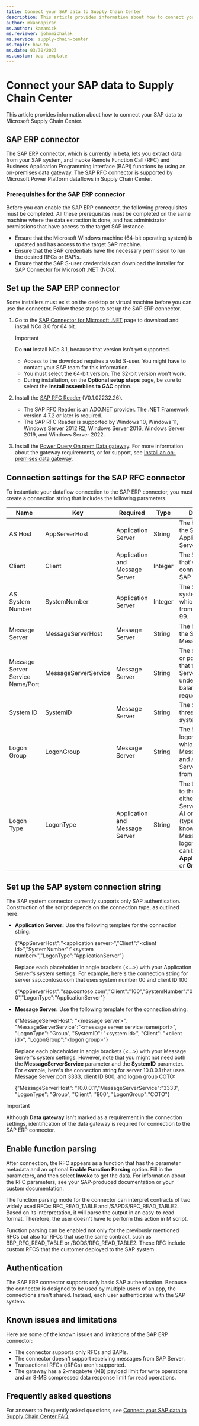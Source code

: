 ```yaml
---
title: Connect your SAP data to Supply Chain Center
description: This article provides information about how to connect your SAP data to Microsoft Supply Chain Center.
author: mkannapiran 
ms.author: kamanick
ms.reviewer: johnmichalak
ms.service: supply-chain-center
ms.topic: how-to
ms.date: 03/30/2023
ms.custom: bap-template
---
```


# Connect your SAP data to Supply Chain Center

This article provides information about how to connect your SAP data to Microsoft Supply Chain Center.

## SAP ERP connector

The SAP ERP connector, which is currently in beta, lets you extract data from your SAP system, and invoke Remote Function Call (RFC) and Business Application Programming Interface (BAPI) functions by using an on-premises data gateway. The SAP RFC connector is supported by Microsoft Power Platform dataflows in Supply Chain Center.

### Prerequisites for the SAP ERP connector

Before you can enable the SAP ERP connector, the following prerequisites must be completed. All these prerequisites must be completed on the same machine where the data extraction is done, and has administrator permissions that have access to the target SAP instance.

- Ensure that the Microsoft Windows machine (64-bit operating system) is updated and has access to the target SAP machine.
- Ensure that the SAP credentials have the necessary permission to run the desired RFCs or BAPIs.
- Ensure that the SAP S-user credentials can download the installer for SAP Connector for Microsoft .NET (NCo).

## Set up the SAP ERP connector

Some installers must exist on the desktop or virtual machine before you can use the connector. Follow these steps to set up the SAP ERP connector.

1. Go to the [SAP Connector for Microsoft .NET](https://support.sap.com/en/product/connectors/msnet.html) page to download and install NCo 3.0 for 64 bit.

    > [!IMPORTANT]
    > Do **not** install NCo 3.1, because that version isn't yet supported.

    - Access to the download requires a valid S-user. You might have to contact your SAP team for this information.
    - You must select the 64-bit version. The 32-bit version won't work.
    - During installation, on the **Optional setup steps** page, be sure to select the **Install assemblies to GAC** option.

1. Install the [SAP RFC Reader](URL) (V0.1.02232.26).

    - The SAP RFC Reader is an ADO.NET provider. The .NET Framework version 4.7.2 or later is required.
    - The SAP RFC Reader is supported by Windows 10, Windows 11, Windows Server 2012 R2, Windows Server 2016, Windows Server 2019, and Windows Server 2022.

1. Install the [Power Query On prem Data gateway](https://go.microsoft.com/fwlink/?LinkId=2116849&clcid=0x409). For more information about the gateway requirements, or for support, see [Install an on-premises data gateway](/data-integration/gateway/service-gateway-install).

## Connection settings for the SAP RFC connector

To instantiate your dataflow connection to the SAP ERP connector, you must create a connection string that includes the following parameters.

| Name | Key | Required | Type | Description |
|---|---|---|---|---|
| AS Host | AppServerHost | Application Server | String | The host name of the SAP Application Server. |
| Client | Client | Application and Message Server | Integer | The SAP client ID that's used to connect to the SAP system. |
| AS System Number | SystemNumber | Application Server | Integer | The SAP system's system number, which is a number from 00 through 99. |
| Message Server | MessageServerHost | Message Server | String | The host name of the SAP system's Message Server. | 
| Message Server Service Name/Port | MessageServerService | Message Server | String | The service name or port number that the Message Server is listening under for load balancing requests. | 
| System ID | SystemID | Message Server | String | The SAP system's three-letter system ID. |
| Logon Group | LogonGroup | Message Server | String | The SAP system's logon group, which the Message Server and Application Server will select from. |
| Logon Type | LogonType | Application and Message Server | String | The type of logon to the SAP system: either Application Server logon (type A) or group logon (type B, also known as Message Server logon). The value can be **ApplicationServer** or **Group**. |

## Set up the SAP system connection string

The SAP system connector currently supports only SAP authentication. Construction of the script depends on the connection type, as outlined here:

- **Application Server:** Use the following template for the connection string:

    \{"AppServerHost":"\<application server\>","Client":"\<client id\>","SystemNumber":"\<system number\>","LogonType":"ApplicationServer"\}

    Replace each placeholder in angle brackets (\<&hellip;\>) with your Application Server's system settings. For example, here's the connection string for server sap.contoso.com that uses system number 00 and client ID 100:

    \{"AppServerHost":"sap.contoso.com","Client":"100","SystemNumber":"00","LogonType":"ApplicationServer"\}

- **Message Server:** Use the following template for the connection string:

    \{"MessageServerHost": "\<message server\>", "MessageServerService":"\<message server service name/port\>", "LogonType": "Group", "SystemID": "\<system id\>", "Client": "\<client id\>", "LogonGroup":"\<logon group\>"\}

    Replace each placeholder in angle brackets (\<&hellip;\>) with your Message Server's system settings. However, note that you might not need both the **MessageServerService** parameter and the **SystemID** parameter. For example, here's the connection string for server 10.0.0.1 that uses Message Server port 3333, client ID 800, and logon group COTO:

    \{"MessageServerHost": "10.0.0.1","MessageServerService":"3333", "LogonType": "Group", "Client": "800", "LogonGroup":"COTO"\}

> [!IMPORTANT]
> Although **Data gateway** isn't marked as a requirement in the connection settings, identification of the data gateway is required for connection to the SAP ERP connector.

## Enable function parsing

After connection, the RFC appears as a function that has the parameter metadata and an optional **Enable Function Parsing** option. Fill in the parameters, and then select **Invoke** to get the data. For information about the RFC parameters, see your SAP-produced documentation or your custom documentation.

The function parsing mode for the connector can interpret contracts of two widely used RFCs: RFC\_READ\_TABLE and /SAPDS/RFC\_READ_TABLE2. Based on its interpretation, it will parse the output in an easy-to-read format. Therefore, the user doesn't have to perform this action in M script.

Function parsing can be enabled not only for the previously mentioned RFCs but also for RFCs that use the same contract, such as BBP\_RFC\_READ\_TABLE or /BODS/RFC\_READ\_TABLE2. These RFC include custom RFCS that the customer deployed to the SAP system.

## Authentication

The SAP ERP connector supports only basic SAP authentication. Because the connector is designed to be used by multiple users of an app, the connections aren't shared. Instead, each user authenticates with the SAP system.

## Known issues and limitations

Here are some of the known issues and limitations of the SAP ERP connector:

- The connector supports only RFCs and BAPIs.
- The connector doesn't support receiving messages from SAP Server.
- Transactional RFCs (tRFCs) aren't supported.
- The gateway has a 2-megabyte (MB) payload limit for write operations and an 8-MB compressed data response limit for read operations.

## Frequently asked questions

For answers to frequently asked questions, see [Connect your SAP data to Supply Chain Center FAQ](../troubleshoot-faqs/connect-to-sap-faq.md).
